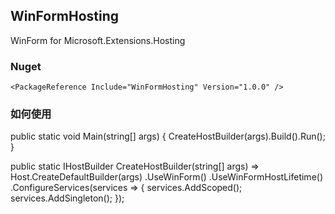 ## WinFormHosting
WinForm for Microsoft.Extensions.Hosting

### Nuget
```
<PackageReference Include="WinFormHosting" Version="1.0.0" />
```

### 如何使用
public static void Main(string[] args)
{
	CreateHostBuilder(args).Build().Run();
}

public static IHostBuilder CreateHostBuilder(string[] args) =>
	Host.CreateDefaultBuilder(args)
		.UseWinForm<MainForm>()
		.UseWinFormHostLifetime()
		.ConfigureServices(services =>
		{
			services.AddScoped<ScopeService>();
			services.AddSingleton<SingletonService>();
		});